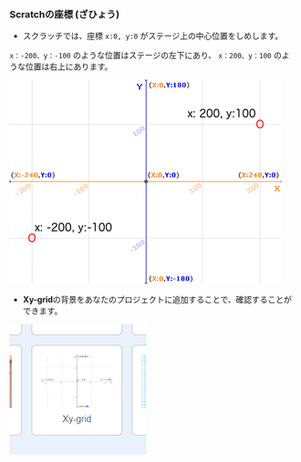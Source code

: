 ### Scratchの座標 (ざひょう)

+ スクラッチでは、座標 `x:0, y:0` がステージ上の中心位置をしめします。

`x：-200、y：-100` のような位置はステージの左下にあり、 `x：200、y：100` のような位置は右上にあります。

![ステージの座標](images/coordinates-stage.png)

+ **Xy-grid**の背景をあなたのプロジェクトに追加することで、確認することができます。

![ステージの座標](images/coordinates-backdrop.png)